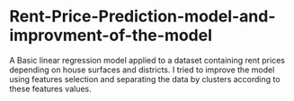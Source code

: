 # Rent-Price-Prediction-model-and-improvment-of-the-model
A Basic linear regression model applied to a dataset containing rent prices depending on house surfaces and districts.
I tried to improve the model using features selection and separating the data by clusters according to these features values.
